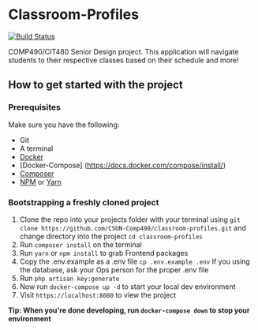 # Classroom-Profiles
[![Build Status](https://drone.matabit.org/api/badges/CSUN-Comp490/classroom-profiles/status.svg)](https://drone.matabit.org/CSUN-Comp490/classroom-profiles)

COMP490/CIT480 Senior Design project. This application will navigate students to their respective classes based on their schedule and more!

## How to get started with the project

### Prerequisites 
Make sure you have the following:
- Git 
- A terminal
- [Docker](https://www.docker.com/get-started)
- [Docker-Compose] (https://docs.docker.com/compose/install/)
- [Composer](https://getcomposer.org/doc/00-intro.md)
- [NPM](https://www.npmjs.com/get-npm) or [Yarn](https://yarnpkg.com/lang/en/docs/install/)

### Bootstrapping a freshly cloned project
1. Clone the repo into your projects folder with your terminal using `git clone https://github.com/CSUN-Comp490/classroom-profiles.git` and change directory into the project `cd classroom-profiles`
2. Run `composer install` on the terminal
3. Run `yarn` or `npm install` to grab Frontend packages
4. Copy the .env.example as a .env file `cp .env.example .env` If you using the database, ask your Ops person for the proper .env file
5. Run `php artisan key:generate`
6. Now run `docker-compose up -d` to start your local dev environment
7. Visit `https://localhost:8080` to view the project

**Tip: When you're done developing, run `docker-compose down` to stop your environment**

